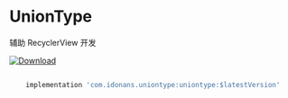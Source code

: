 # UnionType
辅助 RecyclerView 开发

[ ![Download](https://api.bintray.com/packages/idonans/maven/uniontype/images/download.svg) ](https://bintray.com/idonans/maven/uniontype/_latestVersion)

```groovy

    implementation 'com.idonans.uniontype:uniontype:$latestVersion'

```


